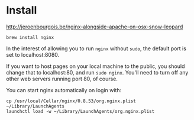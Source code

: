 # Install

http://jeroenbourgois.be/nginx-alongside-apache-on-osx-snow-leopard

    brew install nginx

In the interest of allowing you to run `nginx` without `sudo`, the default
port is set to localhost:8080.

If you want to host pages on your local machine to the public, you should
change that to localhost:80, and run `sudo nginx`. You'll need to turn off
any other web servers running port 80, of course.

You can start nginx automatically on login with:

    cp /usr/local/Cellar/nginx/0.8.53/org.nginx.plist ~/Library/LaunchAgents
    launchctl load -w ~/Library/LaunchAgents/org.nginx.plist
